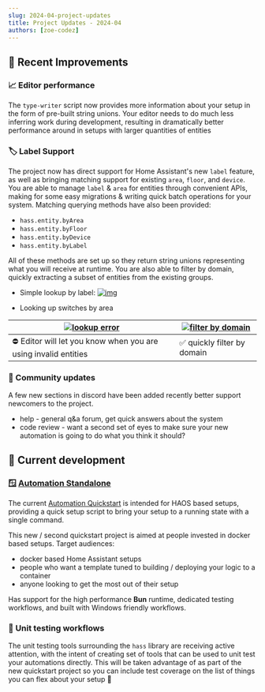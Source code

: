 ```yaml
---
slug: 2024-04-project-updates
title: Project Updates - 2024-04
authors: [zoe-codez]
---
```

## 🚀 Recent Improvements

### 📈 Editor performance

The `type-writer` script now provides more information about your setup in the form of pre-built string unions. Your editor needs to do much less inferring work during development, resulting in dramatically better performance around in setups with larger quantities of entities

### 🏷 Label Support

The project now has direct support for Home Assistant's new `label` feature, as well as bringing matching support for existing `area`, `floor`, and `device`. You are able to manage `label` & `area` for entities through convenient APIs, making for some easy migrations & writing quick batch operations for your system. Matching querying methods have also been provided:

- `hass.entity.byArea`
- `hass.entity.byFloor`
- `hass.entity.byDevice`
- `hass.entity.byLabel`

All of these methods are set up so they return string unions representing what you will receive at runtime. You are also able to filter by domain, quickly extracting a subset of entities from the existing groups.

- Simple lookup by label: [![img](/img/label_lookup.png)](/img/label_lookup.png)

- Looking up switches by area

| [![lookup error](/img/area_lookup_error.png)](/img/area_lookup_error.png) | [![filter by domain](/img/filter_area_domain.png)](/img/filter_area_domain.png) |
| --- | --- |
| ⛔ Editor will let you know when you are using invalid entities | ✅ quickly filter by domain |

### 👥 Community updates

A few new sections in discord have been added recently better support newcomers to the project.

- help - general q&a forum, get quick answers about the system
- code review - want a second set of eyes to make sure your new automation is going to do what you think it should?

## 🚧 Current development

### 🪟 [Automation Standalone](https://github.com/Digital-Alchemy-TS/automation-standalone)

The current [Automation Quickstart](https://github.com/Digital-Alchemy-TS/automation-quickstart) is intended for HAOS based setups, providing a quick setup script to bring your setup to a running state with a single command.

This new / second quickstart project is aimed at people invested in docker based setups. Target audiences:

- docker based Home Assistant setups
- people who want a template tuned to building / deploying your logic to a container
- anyone looking to get the most out of their setup

Has support for the high performance **Bun** runtime, dedicated testing workflows, and built with Windows friendly workflows.

### 🤖 Unit testing workflows

The unit testing tools surrounding the `hass` library are receiving active attention, with the intent of creating set of tools that can be used to unit test your automations directly. This will be taken advantage of as part of the new quickstart project so you can include test coverage on the list of things you can flex about your setup 💪
